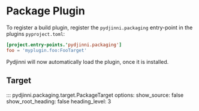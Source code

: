 # Package Plugin

To register a build plugin, register the `pydjinni.packaging` entry-point in the plugins `pyproject.toml`:

```toml
[project.entry-points.'pydjinni.packaging']
foo = 'myplugin.foo:FooTarget'
```

Pydjinni will now automatically load the plugin, once it is installed.

## Target

::: pydjinni.packaging.target.PackageTarget
    options:
        show_source: false
        show_root_heading: false
        heading_level: 3

